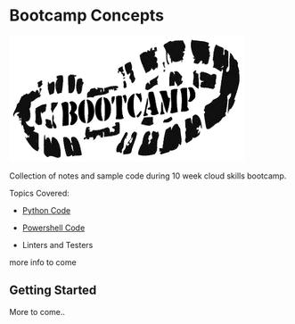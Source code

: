 # Bootcamp Concepts

![header](https://github.com/baxleyb/CloudSkillsBootCamp/blob/main/images/Bootcamp.png)


Collection of notes and sample code during 10 week cloud skills bootcamp.

Topics Covered:

* [Python Code](https://github.com/baxleyb/CloudSkillsBootCamp/tree/main/Python)

* [Powershell Code](https://github.com/dboconsultingllc/BootcampConcepts/tree/mainBranch/Powershell)

* Linters and Testers

more info to come

## Getting Started
More to come..
